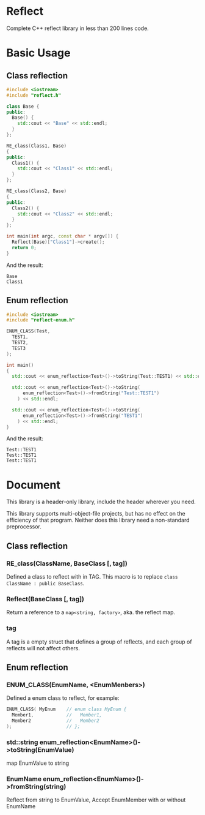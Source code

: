 # Reflect
Complete C++ reflect library in less than 200 lines code.

# Basic Usage

## Class reflection

```C++
#include <iostream>
#include "reflect.h"

class Base {
public:
  Base() {
    std::cout << "Base" << std::endl;
  }
};

RE_class(Class1, Base)
{
public:
  Class1() {
    std::cout << "Class1" << std::endl;
  }
};

RE_class(Class2, Base)
{
public:
  Class2() {
    std::cout << "Class2" << std::endl;
  }
};

int main(int argc, const char * argv[]) {
  Reflect(Base)["Class1"]->create();
  return 0;
}
```

And the result:

```
Base
Class1
```

## Enum reflection

```C++
#include <iostream>
#include "reflect-enum.h"

ENUM_CLASS(Test,
  TEST1,
  TEST2,
  TEST3
);

int main()
{
  std::cout << enum_reflection<Test>()->toString(Test::TEST1) << std::endl;

  std::cout << enum_reflection<Test>()->toString(
      enum_reflection<Test>()->fromString("Test::TEST1")
    ) << std::endl;

  std::cout << enum_reflection<Test>()->toString(
      enum_reflection<Test>()->fromString("TEST1")
    ) << std::endl;
}
```

And the result:

```
Test::TEST1
Test::TEST1
Test::TEST1
```

# Document

This library is a header-only library, include the header wherever you need.

This library supports multi-object-file projects, but has no effect on the
efficiency of that program. Neither does this library need a non-standard
preprocessor.

## Class reflection

### RE_class(ClassName, BaseClass [, tag])
Defined a class to reflect with in TAG. This macro is to replace 
`class ClassName : public BaseClass`.

### Reflect(BaseClass [, tag])
Return a reference to a `map<string, factory>`, aka. the reflect map.

### tag
A tag is a empty struct that defines a group of reflects, and each group of
reflects will not affect others.

## Enum reflection

### ENUM_CLASS(EnumName, \<EnumMenbers\>)
Defined a enum class to reflect, for example:

```C++
ENUM_CLASS( MyEnum    // enum class MyEnum {
  Member1,            //   Member1,
  Member2             //   Member2
);                    // };
```

### std::string enum_reflection\<EnumName\>()->toString(EnumValue)
map EnumValue to string

### EnumName enum_reflection\<EnumName\>()->fromString(string)
Reflect from string to EnumValue, Accept EnumMember with or without EnumName

